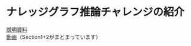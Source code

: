 # ナレッジグラフ推論チャレンジの紹介
[説明資料](KGRC-WS-2021_0830intro.pdf)   
[動画](https://drive.google.com/file/d/1ZzxVO09SJqEOaR_xw5KxmpWmq-pxuP_6/view?usp=sharing)（Section1+2がまとまっています）
